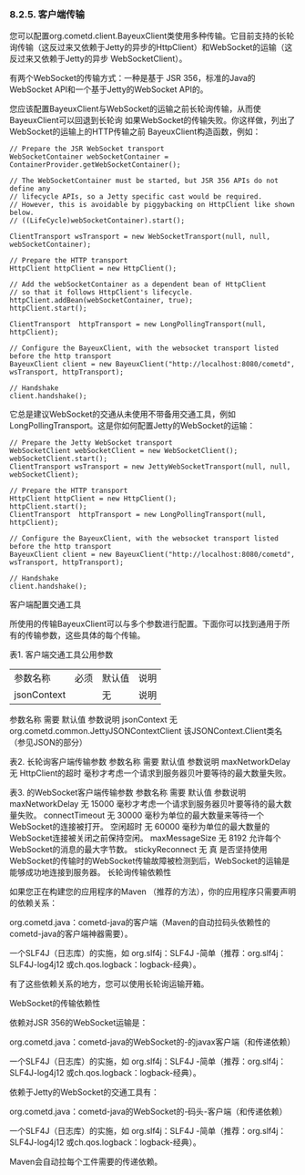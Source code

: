 ### 8.2.5. 客户端传输
您可以配置org.cometd.client.BayeuxClient类使用多种传输。它目前支持的长轮询传输（这反过来又依赖于Jetty的异步的HttpClient）和WebSocket的运输（这反过来又依赖于Jetty的异步 WebSocketClient）。

有两个WebSocket的传输方式：一种是基于 JSR 356，标准的Java的WebSocket API和一个基于Jetty的WebSocket API的。

您应该配置BayeuxClient与WebSocket的运输之前长轮询传输，从而使BayeuxClient可以回退到长轮询 如果WebSocket的传输失败。你这样做，列出了WebSocket的运输上的HTTP传输之前 BayeuxClient构造函数，例如：

    // Prepare the JSR WebSocket transport
    WebSocketContainer webSocketContainer = ContainerProvider.getWebSocketContainer();

    // The WebSocketContainer must be started, but JSR 356 APIs do not define any
    // lifecycle APIs, so a Jetty specific cast would be required.
    // However, this is avoidable by piggybacking on HttpClient like shown below.
    // ((LifeCycle)webSocketContainer).start();

    ClientTransport wsTransport = new WebSocketTransport(null, null, webSocketContainer);

    // Prepare the HTTP transport
    HttpClient httpClient = new HttpClient();

    // Add the webSocketContainer as a dependent bean of HttpClient
    // so that it follows HttpClient's lifecycle.
    httpClient.addBean(webSocketContainer, true);
    httpClient.start();

    ClientTransport  httpTransport = new LongPollingTransport(null, httpClient);

    // Configure the BayeuxClient, with the websocket transport listed before the http transport
    BayeuxClient client = new BayeuxClient("http://localhost:8080/cometd", wsTransport, httpTransport);

    // Handshake
    client.handshake();

它总是建议WebSocket的交通从未使用不带备用交通工具，例如LongPollingTransport。这是你如何配置Jetty的WebSocket的运输：

    // Prepare the Jetty WebSocket transport
    WebSocketClient webSocketClient = new WebSocketClient();
    webSocketClient.start();
    ClientTransport wsTransport = new JettyWebSocketTransport(null, null, webSocketClient);

    // Prepare the HTTP transport
    HttpClient httpClient = new HttpClient();
    httpClient.start();
    ClientTransport  httpTransport = new LongPollingTransport(null, httpClient);

    // Configure the BayeuxClient, with the websocket transport listed before the http transport
    BayeuxClient client = new BayeuxClient("http://localhost:8080/cometd", wsTransport, httpTransport);

    // Handshake
    client.handshake();

客户端配置交通工具

所使用的传输BayeuxClient可以与多个参数进行配置。下面你可以找到通用于所有的传输参数，这些具体的每个传输。

表1. 客户端交通工具公用参数

<table>
    <tr>
        <td>参数名称</td>
        <td>必须</td>
        <td>默认值</td>
        <td>说明</td>
    </tr>
    <tr>
        <td>jsonContext</td>
        <td></td>
        <td>无</td>
        <td>说明</td>
    </tr>
</table>

参数名称
需要
默认值
参数说明
jsonContext
无
org.cometd.common.JettyJSONContextClient
该JSONContext.Client类名（参见JSON的部分）

表2. 长轮询客户端传输参数
参数名称
需要
默认值
参数说明
maxNetworkDelay
无
HttpClient的超时
毫秒才考虑一个​​请求到服务器贝叶要等待的最大数量失败。

表3. 的WebSocket客户端传输参数
参数名称
需要
默认值
参数说明
maxNetworkDelay
无
15000
毫秒才考虑一个​​请求到服务器贝叶要等待的最大数量失败。
connectTimeout
无
30000
毫秒为单位的最大数量来等待一个WebSocket的连接被打开。
空闲超时
无
60000
毫秒为单位的最大数量的WebSocket连接被关闭之前保持空闲。
maxMessageSize
无
8192
允许每个WebSocket的消息的最大字节数。
stickyReconnect
无
真
是否坚持使用WebSocket的传输时的WebSocket传输故障被检测到后，WebSocket的运输是能够成功地连接到服务器。
长轮询传输依赖性

如果您正在构建您的应用程序的Maven （推荐的方法），你的应用程序只需要声明的依赖关系：

org.cometd.java：cometd-java的客户端（Maven的自动拉码头依赖性的cometd-java的客户端神器需要）。

一个SLF4J（日志库）的实施，如 org.slf4j：SLF4J -简单（推荐：org.slf4j：SLF4J-log4j12 或ch.qos.logback：logback-经典）。

有了这些依赖关系的地方，您可以使用长轮询运输开箱。

WebSocket的传输依赖性

依赖对JSR 356的WebSocket运输是：

org.cometd.java：cometd-java的WebSocket的-的javax客户端（和传递依赖）

一个SLF4J（日志库）的实施，如 org.slf4j：SLF4J -简单（推荐：org.slf4j：SLF4J-log4j12 或ch.qos.logback：logback-经典）。

依赖于Jetty的WebSocket的交通工具有：

org.cometd.java：cometd-java的WebSocket的-码头-客户端（和传递依赖）

一个SLF4J（日志库）的实施，如 org.slf4j：SLF4J -简单（推荐：org.slf4j：SLF4J-log4j12 或ch.qos.logback：logback-经典）。

Maven会自动拉每个工件需要的传递依赖。
